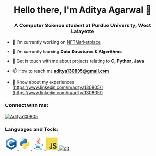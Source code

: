 <h1 align="center">Hello there, I'm Aditya Agarwal 👋</h1>
<h3 align="center">A Computer Science student at Purdue University, West Lafayette</h3>

- 🔭 I’m currently working on [NFTMarketplace](https://github.com/Aditya130805/NFTMarketplace)

- 🌱 I’m currently learning **Data Structures & Algorithms**

- 💬 Get in touch with me about projects relating to **C, Python, Java**

- 📫 How to reach me **aditya130805@gmail.com**
  
- 📄 Know about my experiences [https://www.linkedin.com/in/aditya130805/](https://www.linkedin.com/in/aditya130805/)
  
<!--- [![Aditya's GitHub stats](https://github-readme-stats.vercel.app/api?username=Aditya130805&show_icons=true&theme=dracula&bg_color=00000000#gh-dark-mode-only)](https://github.com/Aditya130805/#gh-dark-mode-only)
[![Aditya's GitHub stats](https://github-readme-stats.vercel.app/api?username=Aditya130805&show_icons=true&theme=default&bg_color=00000000#gh-light-mode-only)](https://github.com/Aditya130805/#gh-light-mode-only)

[![Top Langs](https://github-readme-stats.vercel.app/api/top-langs/?username=Aditya130805&layout=donut&theme=dracula&hide_progress=true&bg_color=00000000)](https://github.com/Aditya130805/#gh-dark-mode-only)
[![Top Langs](https://github-readme-stats.vercel.app/api/top-langs/?username=Aditya130805&layout=donut&theme=default&hide_progress=true&bg_color=00000000)](https://github.com/Aditya130805/#gh-light-mode-only) -->


<h3 align="left">Connect with me:</h3>
<p align="left">
<a href="https://linkedin.com/in/aditya130805" target="blank"><img align="center" src="https://raw.githubusercontent.com/rahuldkjain/github-profile-readme-generator/master/src/images/icons/Social/linked-in-alt.svg" alt="Aditya130805" height="30" width="40" /></a>
</p>

<h3 align="left">Languages and Tools:</h3>
<p align="left"> 
  <a href="https://www.cprogramming.com/" target="_blank" rel="noreferrer"> 
    <img src="https://raw.githubusercontent.com/devicons/devicon/master/icons/c/c-original.svg" alt="c" width="40" height="40"/> 
  </a> 
  <a href="https://www.python.org" target="_blank" rel="noreferrer"> 
    <img src="https://raw.githubusercontent.com/devicons/devicon/master/icons/python/python-original.svg" alt="python" width="40" height="40"/> 
  </a>
  <a href="https://www.java.com" target="_blank" rel="noreferrer"> 
    <img src="https://raw.githubusercontent.com/devicons/devicon/master/icons/java/java-original.svg" alt="java" width="40" height="40"/> 
  </a> 
  <a href="https://developer.mozilla.org/en-US/docs/Web/JavaScript" target="_blank" rel="noreferrer"> 
    <img src="https://raw.githubusercontent.com/devicons/devicon/master/icons/javascript/javascript-original.svg" alt="javascript" width="40" height="40"/> 
  </a>  
  <a href="https://git-scm.com/" target="_blank" rel="noreferrer"> 
    <img src="https://www.vectorlogo.zone/logos/git-scm/git-scm-icon.svg" alt="git" width="40" height="40"/> 
  </a> 
</p>
